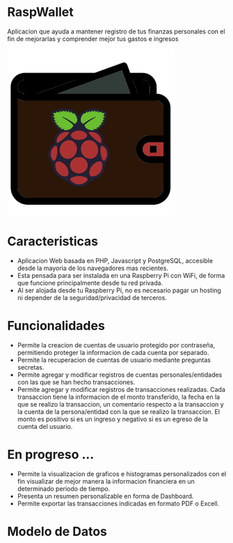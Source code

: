 # RaspWallet
Aplicacion que ayuda a mantener registro de tus finanzas personales con el fin de mejorarlas y comprender mejor tus gastos e ingresos

![ ](https://github.com/GPaSalini/RaspWallet/blob/main/docs/img/raspberry-icon2.png "RaspWallet Logo")

# Caracteristicas
* Aplicacion Web basada en PHP, Javascript y PostgreSQL, accesible desde la mayoria de los navegadores mas recientes.
* Esta pensada para ser instalada en una Raspberry Pi con WiFi, de forma que funcione principalmente desde tu red privada.
* Al ser alojada desde tu Raspberry Pi, no es necesario pagar un hosting ni depender de la seguridad/privacidad de terceros.

# Funcionalidades
* Permite la creacion de cuentas de usuario protegido por contraseña, permitiendo proteger la informacion de cada cuenta por separado.
* Permite la recuperacion de cuentas de usuario mediante preguntas secretas.
* Permite agregar y modificar registros de cuentas personales/entidades con las que se han hecho transacciones.
* Permite agregar y modificar registros de transacciones realizadas. Cada transaccion tiene la informacion de el monto transferido, la fecha en la que se realizo la transaccion, un comentario respecto a la transaccion y la cuenta de la persona/entidad con la que se realizo la transaccion. El monto es positivo si es un ingreso y negativo si es un egreso de la cuenta del usuario.

# En progreso ...
* Permite la visualizacion de graficos e histogramas personalizados con el fin visualizar de mejor manera la informacion financiera en un determinado periodo de tiempo.
* Presenta un resumen personalizable en forma de Dashboard.
* Permite exportar las transacciones indicadas en formato PDF o Excell.

# Modelo de Datos
